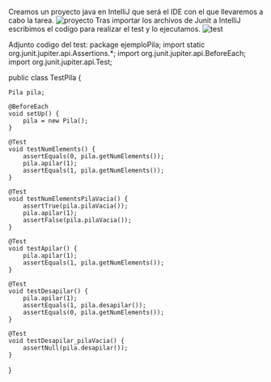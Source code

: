 Creamos un proyecto java en IntelliJ que será el IDE con el que llevaremos a cabo la tarea.
![proyecto](image.png)
Tras importar los archivos de Junit a IntelliJ escribimos el codigo para realizar el test y lo ejecutamos.
![test](image-1.png)

Adjunto codigo del test: 
package ejemploPila;
import static org.junit.jupiter.api.Assertions.*;
import org.junit.jupiter.api.BeforeEach;
import org.junit.jupiter.api.Test;

public class TestPila {

    Pila pila;

    @BeforeEach
    void setUp() {
        pila = new Pila();
    }

    @Test
    void testNumElements() {
        assertEquals(0, pila.getNumElements());
        pila.apilar(1);
        assertEquals(1, pila.getNumElements());
    }

    @Test
    void testNumElementsPilaVacia() {
        assertTrue(pila.pilaVacia());
        pila.apilar(1);
        assertFalse(pila.pilaVacia());
    }

    @Test
    void testApilar() {
        pila.apilar(1);
        assertEquals(1, pila.getNumElements());
    }

    @Test
    void testDesapilar() {
        pila.apilar(1);
        assertEquals(1, pila.desapilar());
        assertEquals(0, pila.getNumElements());
    }

    @Test
    void testDesapilar_pilaVacia() {
        assertNull(pila.desapilar());
    }
}
